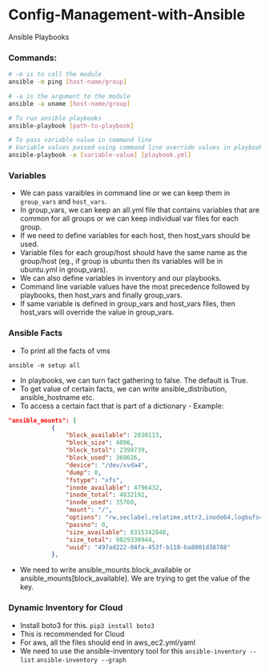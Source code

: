# Config-Management-with-Ansible
Ansible Playbooks

### Commands:
```bash
# -m is to call the module
ansible -m ping [host-name/group]

# -a is the argument to the module
ansible -a uname [host-name/group]

# To run ansible playbooks
ansible-playbook [path-to-playbook]

# To pass variable value in command line
# Variable values passed using command line override values in playbooks or variable files
ansible-playbook -e [variable-value] [playbook.yml]
```

### Variables
- We can pass varaibles in command line or we can keep them in `group_vars` and `host_vars`.
- In group_vars, we can keep an all.yml file that contains variables that are common for all groups or we can keep individual var files for each group.
- If we need to define variables for each host, then host_vars should be used.
- Variable files for each group/host should have the same name as the group/host (eg., if group is ubuntu then its variables will be in ubuntu.yml in group_vars).
- We can also define variables in inventory and our playbooks.
- Command line variable values have the most precedence followed by playbooks, then host_vars and finally group_vars.
- If same variable is defined in group_vars and host_vars files, then host_vars will override the value in group_vars.

### Ansible Facts
- To print all the facts of vms
```
ansible -m setup all
```
- In playbooks, we can turn fact gathering to false. The default is True.
- To get value of certain facts, we can write ansible_distribution, ansible_hostname etc.
- To access a certain fact that is part of a dictionary - Example:
```json
"ansible_mounts": [
            {
                "block_available": 2030113,
                "block_size": 4096,
                "block_total": 2399739,
                "block_used": 369626,
                "device": "/dev/xvda4",
                "dump": 0,
                "fstype": "xfs",
                "inode_available": 4796432,
                "inode_total": 4832192,
                "inode_used": 35760,
                "mount": "/",
                "options": "rw,seclabel,relatime,attr2,inode64,logbufs=8,logbsize=32k,noquota",
                "passno": 0,
                "size_available": 8315342848,
                "size_total": 9829330944,
                "uuid": "497ad222-04fa-453f-b110-ba8001d38788"
            },
```
- We need to write ansible_mounts.block_available or ansible_mounts[block_available]. We are trying to get the value of the key.

### Dynamic Inventory for Cloud
- Install boto3 for this. `pip3 install boto3`
- This is recommended for Cloud
- For aws, all the files should end in aws_ec2.yml/yaml
- We need to use the ansible-inventory tool for this
  `ansible-inventory --list`
  `ansible-inventory --graph`
